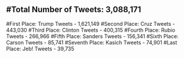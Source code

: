 #Total Number of Tweets: 3,088,171 
---
#First Place: Trump Tweets - 1,621,149
#Second Place: Cruz Tweets - 443,030
#Third Place: Clinton Tweets - 400,315
#Fourth Place: Rubio Tweets - 266,966
#Fifth Place: Sanders Tweets - 156,341
#Sixth Place: Carson Tweets - 85,741
#Seventh Place: Kasich Tweets - 74,901
#Last Place: Jeb! Tweets - 39,735
